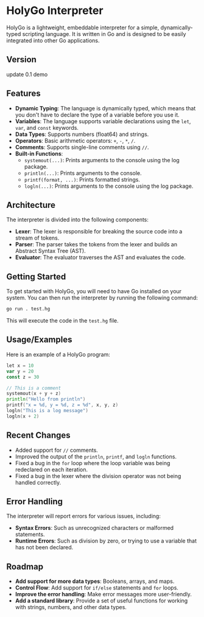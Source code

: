 # HolyGo Interpreter

HolyGo is a lightweight, embeddable interpreter for a simple, dynamically-typed scripting language. It is written in Go and is designed to be easily integrated into other Go applications.

## Version

update 0.1 demo

## Features

- **Dynamic Typing**: The language is dynamically typed, which means that you don't have to declare the type of a variable before you use it.
- **Variables**: The language supports variable declarations using the `let`, `var`, and `const` keywords.
- **Data Types**: Supports numbers (float64) and strings.
- **Operators**: Basic arithmetic operators: `+`, `-`, `*`, `/`.
- **Comments**: Supports single-line comments using `//`.
- **Built-in Functions**:
  - `systemout(...)`: Prints arguments to the console using the log package.
  - `println(...)`: Prints arguments to the console.
  - `printf(format, ...)`: Prints formatted strings.
  - `logln(...)`: Prints arguments to the console using the log package.

## Architecture

The interpreter is divided into the following components:

- **Lexer**: The lexer is responsible for breaking the source code into a stream of tokens.
- **Parser**: The parser takes the tokens from the lexer and builds an Abstract Syntax Tree (AST).
- **Evaluator**: The evaluator traverses the AST and evaluates the code.

## Getting Started

To get started with HolyGo, you will need to have Go installed on your system. You can then run the interpreter by running the following command:

```bash
go run . test.hg
```

This will execute the code in the `test.hg` file.

## Usage/Examples

Here is an example of a HolyGo program:

```go
let x = 10
var y = 20
const z = 30

// This is a comment
systemout(x + y + z)
println("Hello from println")
printf("x = %d, y = %d, z = %d", x, y, z)
logln("This is a log message")
logln(x + 2)
```

## Recent Changes

- Added support for `//` comments.
- Improved the output of the `println`, `printf`, and `logln` functions.
- Fixed a bug in the `for` loop where the loop variable was being redeclared on each iteration.
- Fixed a bug in the lexer where the division operator was not being handled correctly.

## Error Handling

The interpreter will report errors for various issues, including:

- **Syntax Errors**: Such as unrecognized characters or malformed statements.
- **Runtime Errors**: Such as division by zero, or trying to use a variable that has not been declared.

## Roadmap

- **Add support for more data types**: Booleans, arrays, and maps.
- **Control Flow**: Add support for `if/else` statements and `for` loops.
- **Improve the error handling**: Make error messages more user-friendly.
- **Add a standard library**: Provide a set of useful functions for working with strings, numbers, and other data types.
